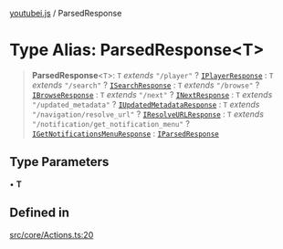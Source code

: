 [youtubei.js](../README.md) / ParsedResponse

# Type Alias: ParsedResponse\<T\>

> **ParsedResponse**\<`T`\>: `T` *extends* `"/player"` ? [`IPlayerResponse`](../namespaces/APIResponseTypes/type-aliases/IPlayerResponse.md) : `T` *extends* `"/search"` ? [`ISearchResponse`](../namespaces/APIResponseTypes/type-aliases/ISearchResponse.md) : `T` *extends* `"/browse"` ? [`IBrowseResponse`](../namespaces/APIResponseTypes/type-aliases/IBrowseResponse.md) : `T` *extends* `"/next"` ? [`INextResponse`](../namespaces/APIResponseTypes/type-aliases/INextResponse.md) : `T` *extends* `"/updated_metadata"` ? [`IUpdatedMetadataResponse`](../namespaces/APIResponseTypes/type-aliases/IUpdatedMetadataResponse.md) : `T` *extends* `"/navigation/resolve_url"` ? [`IResolveURLResponse`](../namespaces/APIResponseTypes/type-aliases/IResolveURLResponse.md) : `T` *extends* `"/notification/get_notification_menu"` ? [`IGetNotificationsMenuResponse`](../namespaces/APIResponseTypes/type-aliases/IGetNotificationsMenuResponse.md) : [`IParsedResponse`](../namespaces/APIResponseTypes/interfaces/IParsedResponse.md)

## Type Parameters

• **T**

## Defined in

[src/core/Actions.ts:20](https://github.com/LuanRT/YouTube.js/blob/cf09f7bab14fcca99e1f3ae428c7337fea58cfa5/src/core/Actions.ts#L20)
